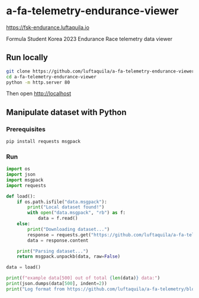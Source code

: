 # a-fa-telemetry-endurance-viewer

https://fsk-endurance.luftaquila.io

Formula Student Korea 2023 Endurance Race telemetry data viewer

## Run locally

```sh
git clone https://github.com/luftaquila/a-fa-telemetry-endurance-viewer.git --recursive
cd a-fa-telemetry-endurance-viewer
python -m http.server 80
```

Then open [http://localhost](http://localhost)

## Manipulate dataset with Python

### Prerequisites

```sh
pip install requests msgpack
```

### Run

```py
import os
import json
import msgpack
import requests

def load():
    if os.path.isfile("data.msgpack"):
        print("Local dataset found!")
        with open("data.msgpack", "rb") as f:
            data = f.read()
    else:
        print("Downloading dataset...")
        response = requests.get("https://github.com/luftaquila/a-fa-telemetry-endurance-viewer/raw/refs/heads/main/data.msgpack")
        data = response.content

    print("Parsing dataset...")
    return msgpack.unpackb(data, raw=False)

data = load()

print(f"example data[500] out of total {len(data)} data:")
print(json.dumps(data[500], indent=2))
print("Log format from https://github.com/luftaquila/a-fa-telemetry/blob/master/web/review/types.js")
```
